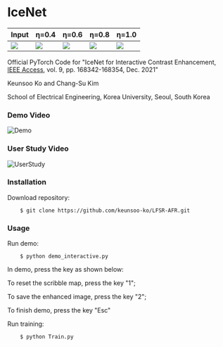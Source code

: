 # IceNet

Input | &eta;=0.4 | &eta;=0.6 | &eta;=0.8 | &eta;=1.0 
------------- | ------------- | ------------- | ------------- | ------------- 
<img src="https://github.com/keunsoo-ko/IceNet/blob/main/img/LightHouse.png"> | <img src="https://github.com/keunsoo-ko/IceNet/blob/main/results/eta_40.png"> | <img src="https://github.com/keunsoo-ko/IceNet/blob/main/results/eta_60.png"> | <img src="https://github.com/keunsoo-ko/IceNet/blob/main/results/eta_80.png"> | <img src="https://github.com/keunsoo-ko/IceNet/blob/main/results/eta_100.png"> | [Enhanced results]

Official PyTorch Code for "IceNet for Interactive Contrast Enhancement, [IEEE Access](https://ieeexplore.ieee.org/abstract/document/9661357), vol. 9, pp. 168342-168354, Dec. 2021"

Keunsoo Ko and Chang-Su Kim

School of Electrical Engineering, Korea University, Seoul, South Korea

### Demo Video
![Demo](https://github.com/keunsoo-ko/IceNet/blob/main/video/Access_Demo.gif)

### User Study Video
![UserStudy](https://github.com/keunsoo-ko/IceNet/blob/main/video/Access_UserStudy.gif)


### Installation
Download repository:
```
    $ git clone https://github.com/keunsoo-ko/LFSR-AFR.git
```


### Usage
Run demo:
```
    $ python demo_interactive.py
```
In demo, press the key as shown below:

To reset the scribble map, press the key "1";

To save the enhanced image, press the key "2";

To finish demo, press the key "Esc"

Run training:
```
    $ python Train.py
```
